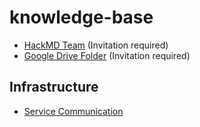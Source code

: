 # knowledge-base

* [HackMD Team](https://hackmd.io/team/cownetwork) (Invitation required)
* [Google Drive Folder](https://drive.google.com/drive/folders/1EvcehuLfdVsgcc2vmuRqjwdF1d_3LpuW) (Invitation required)

## Infrastructure

* [Service Communication](./infrastructure/service-communication.md)
